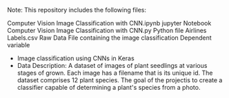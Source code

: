 Note: This repository includes the following files:

 Computer Vision Image Classification with CNN.ipynb jupyter Notebook
 Computer Vision Image Classification with CNN.py Python file
 Airlines Labels.csv Raw Data File containing the image classification Dependent variable


- Image classification using CNNs in Keras
- Data Description: A dataset of images of plant seedlings at various stages of grown. Each image has a filename that is its unique id. The dataset comprises 12 plant species. The goal of the projectis to create a classifier capable of determining a plant's species from a photo.

